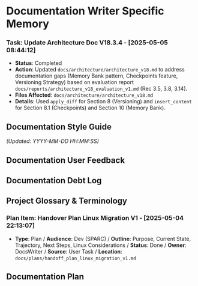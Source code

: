 # Documentation Writer Specific Memory
<!-- Entries below should be added reverse chronologically (newest first) -->
### Task: Update Architecture Doc V18.3.4 - [2025-05-05 08:44:12]
- **Status**: Completed
- **Action**: Updated `docs/architecture/architecture_v18.md` to address documentation gaps (Memory Bank pattern, Checkpoints feature, Versioning Strategy) based on evaluation report `docs/reports/architecture_v18_evaluation_v1.md` (Rec 3.5, 3.8, 3.14).
- **Files Affected**: `docs/architecture/architecture_v18.md`
- **Details**: Used `apply_diff` for Section 8 (Versioning) and `insert_content` for Section 8.1 (Checkpoints) and Section 10 (Memory Bank).

## Documentation Style Guide
<!-- Update style guide notes here (consider if this should be newest first or overwrite) -->
*(Updated: YYYY-MM-DD HH:MM:SS)*

## Documentation User Feedback
<!-- Append feedback items using the format below -->

## Documentation Debt Log
<!-- Append debt items using the format below -->

## Project Glossary & Terminology
<!-- Append terms using the format below -->
### Plan Item: Handover Plan Linux Migration V1 - [2025-05-04 22:13:07]
- **Type**: Plan / **Audience**: Dev (SPARC) / **Outline**: Purpose, Current State, Trajectory, Next Steps, Linux Considerations / **Status**: Done / **Owner**: DocsWriter / **Source**: User Task / **Location**: `docs/plans/handoff_plan_linux_migration_v1.md`

## Documentation Plan
<!-- Append plan items using the format below -->